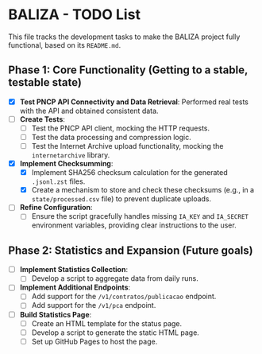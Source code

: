 # BALIZA - TODO List

This file tracks the development tasks to make the BALIZA project fully functional, based on its `README.md`.

## Phase 1: Core Functionality (Getting to a stable, testable state)

- [x] **Test PNCP API Connectivity and Data Retrieval**: Performed real tests with the API and obtained consistent data.
- [ ] **Create Tests**:
    - [ ] Test the PNCP API client, mocking the HTTP requests.
    - [ ] Test the data processing and compression logic.
    - [ ] Test the Internet Archive upload functionality, mocking the `internetarchive` library.
- [x] **Implement Checksumming**:
    - [x] Implement SHA256 checksum calculation for the generated `.jsonl.zst` files.
    - [x] Create a mechanism to store and check these checksums (e.g., in a `state/processed.csv` file) to prevent duplicate uploads.
- [ ] **Refine Configuration**:
    - [ ] Ensure the script gracefully handles missing `IA_KEY` and `IA_SECRET` environment variables, providing clear instructions to the user.

## Phase 2: Statistics and Expansion (Future goals)

- [ ] **Implement Statistics Collection**:
    - [ ] Develop a script to aggregate data from daily runs.
- [ ] **Implement Additional Endpoints**:
    - [ ] Add support for the `/v1/contratos/publicacao` endpoint.
    - [ ] Add support for the `/v1/pca` endpoint.
- [ ] **Build Statistics Page**:
    - [ ] Create an HTML template for the status page.
    - [ ] Develop a script to generate the static HTML page.
    - [ ] Set up GitHub Pages to host the page.
